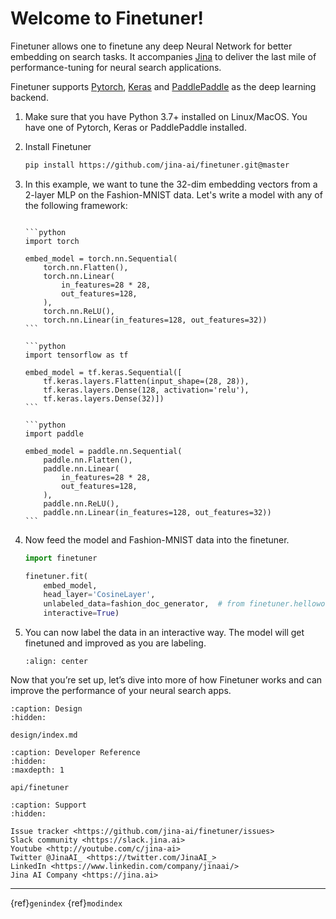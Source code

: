 # Welcome to Finetuner!

Finetuner allows one to finetune any deep Neural Network for better embedding on search tasks. It accompanies [Jina](https://github.com/jina-ai/jina) to deliver the last mile of performance-tuning for neural search applications.

Finetuner supports [Pytorch](https://pytorch.org/), [Keras](https://keras.io/) and [PaddlePaddle](https://github.com/PaddlePaddle/Paddle) as the deep learning backend.  

1. Make sure that you have Python 3.7+ installed on Linux/MacOS. You have one of Pytorch, Keras or PaddlePaddle installed.
2. Install Finetuner
   ```bash
   pip install https://github.com/jina-ai/finetuner.git@master
   ```
3. In this example, we want to tune the 32-dim embedding vectors from a 2-layer MLP on the Fashion-MNIST data. Let's write a model with any of the following framework:
   ````{tab} Pytorch
   
   ```python
   import torch
   
   embed_model = torch.nn.Sequential(
       torch.nn.Flatten(),
       torch.nn.Linear(
           in_features=28 * 28,
           out_features=128,
       ),
       torch.nn.ReLU(),
       torch.nn.Linear(in_features=128, out_features=32))
   ```
   
   ````
   ````{tab} Keras
   ```python
   import tensorflow as tf
   
   embed_model = tf.keras.Sequential([
       tf.keras.layers.Flatten(input_shape=(28, 28)),
       tf.keras.layers.Dense(128, activation='relu'),
       tf.keras.layers.Dense(32)])
   ```
   ````
   ````{tab} Paddle
   ```python
   import paddle
   
   embed_model = paddle.nn.Sequential(
       paddle.nn.Flatten(),
       paddle.nn.Linear(
           in_features=28 * 28,
           out_features=128,
       ),
       paddle.nn.ReLU(),
       paddle.nn.Linear(in_features=128, out_features=32))
   ```
   ````
4. Now feed the model and Fashion-MNIST data into the finetuner.
   ```python
   import finetuner
   
   finetuner.fit(
       embed_model,
       head_layer='CosineLayer',
       unlabeled_data=fashion_doc_generator,  # from finetuner.helloworld.data import fashion_doc_generator
       interactive=True)
   ```

5. You can now label the data in an interactive way. The model will get finetuned and improved as you are labeling.

   ```{figure} img/labeler-on-fashion-mnist.gif
   :align: center
   ```


Now that you’re set up, let’s dive into more of how Finetuner works and can improve the performance of your neural search apps.


```{toctree}
:caption: Design
:hidden:

design/index.md
```


```{toctree}
:caption: Developer Reference
:hidden:
:maxdepth: 1

api/finetuner
```


```{toctree}
:caption: Support
:hidden:

Issue tracker <https://github.com/jina-ai/finetuner/issues>
Slack community <https://slack.jina.ai>
Youtube <http://youtube.com/c/jina-ai>
Twitter @JinaAI_ <https://twitter.com/JinaAI_>
LinkedIn <https://www.linkedin.com/company/jinaai/>
Jina AI Company <https://jina.ai>

```

---
{ref}`genindex` {ref}`modindex`

